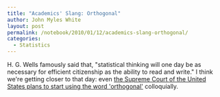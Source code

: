 ```yaml
---
title: "Academics' Slang: Orthogonal"
author: John Myles White
layout: post
permalink: /notebook/2010/01/12/academics-slang-orthogonal/
categories:
  - Statistics
---
```


H. G. Wells famously said that, "statistical thinking will one day be as necessary for efficient citizenship as the ability to read and write." I think we're getting closer to that day: even [the Supreme Court of the United States plans to start using the word 'orthogonal'](http://www.washingtonpost.com/wp-dyn/content/article/2010/01/11/AR2010011103690.html) colloquially.
